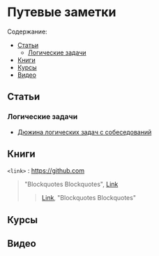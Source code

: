 # Путевые заметки

Содержание:
 - [Статьи](#Статьи)
   -  [Логические задачи](#Логические-задачи)
 - [Книги](#Книги)
 - [Курсы](#Курсы)
 - [Видео](#Видео)


## Статьи

### Логические задачи
 - [Дюжина логических задач с собеседований](https://habr.com/ru/post/230881/)

## Книги
`<link>` : <https://github.com>

> "Blockquotes Blockquotes", [Link](http://localhost/)
> > [Link](http://localhost/), "Blockquotes Blockquotes"

## Курсы

## Видео
